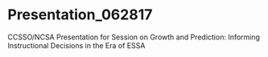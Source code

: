 # Presentation_062817
CCSSO/NCSA Presentation for Session on Growth and Prediction: Informing Instructional Decisions in the Era of ESSA
